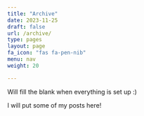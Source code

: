 ```yaml
---
title: "Archive"
date: 2023-11-25
draft: false
url: /archive/
type: pages
layout: page
fa_icon: "fas fa-pen-nib"
menu: nav
weight: 20

---
```


Will fill the blank when everything is set up :)

I will put some of my posts here!
